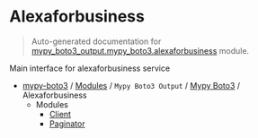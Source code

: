 # Alexaforbusiness

> Auto-generated documentation for [mypy_boto3_output.mypy_boto3.alexaforbusiness](https://github.com/vemel/mypy_boto3/blob/master/mypy_boto3_output/mypy_boto3/alexaforbusiness/__init__.py) module.

Main interface for alexaforbusiness service

- [mypy-boto3](../../../README.md#mypy_boto3) / [Modules](../../../MODULES.md#mypy-boto3-modules) / `Mypy Boto3 Output` / [Mypy Boto3](../index.md#mypy-boto3) / Alexaforbusiness
    - Modules
        - [Client](client.md#client)
        - [Paginator](paginator.md#paginator)
